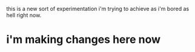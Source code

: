 this is a new sort of experimentation i'm trying to achieve as i'm bored as hell right now.
# i'm making changes here now
